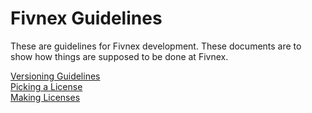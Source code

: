 # Fivnex Guidelines
These are guidelines for Fivnex development. These documents are to show how things are supposed to be done at Fivnex.

[Versioning Guidelines](./versioning.md) \
[Picking a License](./pick-license.md) \
[Making Licenses](./licensing.md)